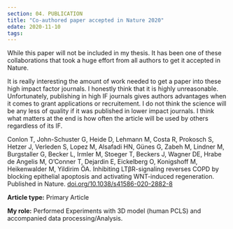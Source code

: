 ```yaml
---
section: 04. PUBLICATION
title: "Co-authored paper accepted in Nature 2020"
edate: 2020-11-10
tags:
---
```


While this paper will not be included in my thesis. It has been one of these collaborations that took a huge effort from all authors to get it accepted in Nature.

It is really interesting the amount of work needed to get a paper into these high impact factor journals. I honestly think that it is highly unreasonable. Unfortunately, publishing in high IF journals gives authors advantages when it comes to grant applications or recruitement. I do not think the science will be any less of quality if it was published in lower impact journals. I think what matters at the end is how often the article will be used by others regardless of its IF.

Conlon T, John-Schuster G, Heide D, Lehmann M, Costa R, Prokosch S, Hetzer J, Verleden S, Lopez M, Alsafadi HN, Günes G, Zabeh M, Lindner M, Burgstaller G, Becker L, Irmler M, Stoeger T, Beckers J, Wagner DE, Hrabe de Angelis M, O’Conner T, Dejardin E, Eickelberg O, Konigshoff M, Heikenwalder M, Yildirim ÖA. Inhibiting LTβR-signaling reverses COPD by blocking epithelial apoptosis and activating WNT-induced regeneration. Published in Nature. [doi.org/10.1038/s41586-020-2882-8](https://doi.org/10.1038/s41586-020-2882-8)

**Article type:** Primary Article

**My role:** Performed Experiments with 3D model (human PCLS) and accompanied data processing/Analysis.
